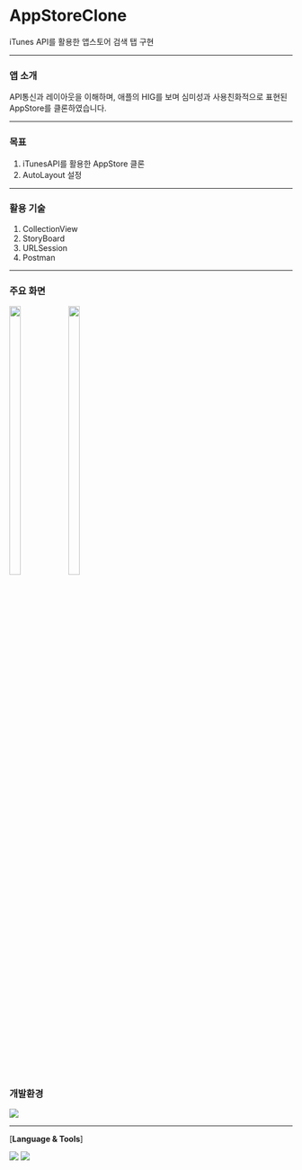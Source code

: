 # AppStoreClone
iTunes API를 활용한 앱스토어 검색 탭 구현

***
### 앱 소개
API통신과 레이아웃을 이해하며, 애플의 HIG를 보며 심미성과 사용친화적으로 표현된 AppStore를 클론하였습니다.

***
### 목표
1. iTunesAPI를 활용한 AppStore 클론
2. AutoLayout 설정

***
### 활용 기술 
1. CollectionView 
2. StoryBoard
3. URLSession
4. Postman

***
### 주요 화면
<p align="leading">
  <img src ="https://user-images.githubusercontent.com/101084872/230623617-36e05004-e066-485f-adc2-a2612ff5213d.gif" width="20%" height="35%">  <image src= "https://user-images.githubusercontent.com/101084872/230624404-936446a8-e055-43b3-a301-6b1d98f3da04.gif" width="20%" height="35%">
  </p>

### 개발환경

 <img src="https://img.shields.io/badge/iOS-000000?style=flat&logo=Apple&logoColor=white"/> 

***
 [**Language & Tools**]

 <img src="https://img.shields.io/badge/Swift-dd2c00?style=flat&logo=swift&logoColor=white"/> <img src="https://img.shields.io/badge/Xcode-00b0ff?style=flat&logo=Xcode&logoColor=white"/>
